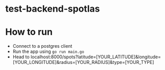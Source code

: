 # test-backend-spotlas

# How to run
* Connect to a postgres client
* Run the app using ```go run main.go```
* Head to localhost:8000/spots?latitude=[YOUR_LATITUDE]&longitude=[YOUR_LONGITUDE]&radius=[YOUR_RADIUS]&type=[YOUR_TYPE]
